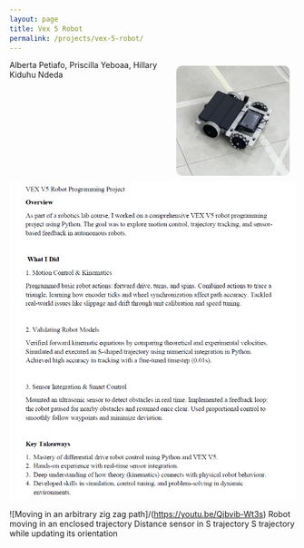 ```yaml
---
layout: page
title: Vex 5 Robot
permalink: /projects/vex-5-robot/
---
```

<img src="/assets/vexrobot.jpeg" alt="Profile Picture" width="200" style="border-radius:10px; float: right; margin: 10px;"> 

Alberta Petiafo, Priscilla Yeboaa, Hillary Kiduhu Ndeda
![VEX 5 Robot](/assets/vexsummary.jpeg)


![Moving in an arbitrary zig zag path]/(https://youtu.be/Qjbvib-Wt3s)
Robot moving in an enclosed trajectory
Distance sensor in S trajectory
S trajectory while updating its orientation
